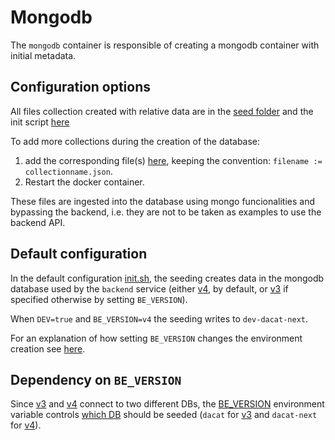 # Mongodb

The `mongodb` container is responsible of creating a mongodb container with initial metadata.

## Configuration options

All files collection created with relative data are in the [seed folder](./config/seed/) and the init script [here](./config/init.sh)

To add more collections during the creation of the database:
1. add the corresponding file(s) [here](./config/seed/), keeping the convention: `filename := collectionname.json`.
2. Restart the docker container.

These files are ingested into the database using mongo funcionalities and bypassing the backend, i.e. they are not to be taken as examples to use the backend API.

## Default configuration

In the default configuration [init.sh](./config/init.sh), the seeding creates data in the mongodb database used by the `backend` service (either [v4](../backend/services/v4/), by default, or [v3](../backend/services/v3/) if specified otherwise by setting `BE_VERSION`).

When `DEV=true` and `BE_VERSION=v4` the seeding writes to `dev-dacat-next`.

For an explanation of how setting `BE_VERSION` changes the environment creation see [here](../../README.md#docker-compose-profiles-and-env-variables-configuration-options).

## Dependency on `BE_VERSION`

Since [v3](../backend/services/v3/) and [v4](../backend/services/v4/) connect to two different DBs, the [BE_VERSION](./compose.yaml#L9) environment variable controls [which DB](./config/init.sh#L5) should be seeded (`dacat` for [v3](../backend/services/v3/) and `dacat-next` for [v4](../backend/services/v4/)).
